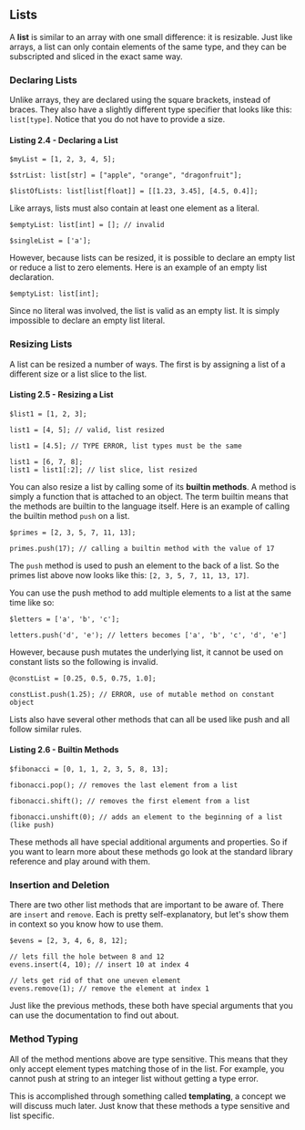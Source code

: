 ## Lists

A **list** is similar to an array with one small difference: it is
resizable.  Just like arrays, a list can only contain elements of
the same type, and they can be subscripted and sliced in the exact
same way.

### Declaring Lists

Unlike arrays, they are declared using the square brackets,
instead of braces.  They also have a slightly different type
specifier that looks like this: `list[type]`.  Notice that
you do not have to provide a size.

#### Listing 2.4 - Declaring a List

    $myList = [1, 2, 3, 4, 5];

    $strList: list[str] = ["apple", "orange", "dragonfruit"];

    $listOfLists: list[list[float]] = [[1.23, 3.45], [4.5, 0.4]];

Like arrays, lists must also contain at least one element as a literal.

    $emptyList: list[int] = []; // invalid

    $singleList = ['a'];

However, because lists can be resized, it is possible to declare an empty
list or reduce a list to zero elements.  Here is an example of an empty
list declaration.

    $emptyList: list[int];

Since no literal was involved, the list is valid as an empty list.
It is simply impossible to declare an empty list literal.

### Resizing Lists

A list can be resized a number of ways.  The first is by assigning
a list of a different size or a list slice to the list.

#### Listing 2.5 - Resizing a List

    $list1 = [1, 2, 3];

    list1 = [4, 5]; // valid, list resized

    list1 = [4.5]; // TYPE ERROR, list types must be the same

    list1 = [6, 7, 8];
    list1 = list1[:2]; // list slice, list resized

You can also resize a list by calling some of its **builtin methods**.
A method is simply a function that is attached to an object.
The term builtin means that the methods are builtin to the language
itself. Here is an example of calling the builtin method `push`
on a list.

    $primes = [2, 3, 5, 7, 11, 13];

    primes.push(17); // calling a builtin method with the value of 17

The `push` method is used to push an element to the back of a list.
So the primes list above now looks like this: `[2, 3, 5, 7, 11, 13, 17]`.

You can use the push method to add multiple elements to a list
at the same time like so:

    $letters = ['a', 'b', 'c'];

    letters.push('d', 'e'); // letters becomes ['a', 'b', 'c', 'd', 'e']

However, because push mutates the underlying list, it cannot
be used on constant lists so the following is invalid.

    @constList = [0.25, 0.5, 0.75, 1.0];

    constList.push(1.25); // ERROR, use of mutable method on constant object

Lists also have several other methods that can all be used like push
and all follow similar rules.

#### Listing 2.6 - Builtin Methods

    $fibonacci = [0, 1, 1, 2, 3, 5, 8, 13];

    fibonacci.pop(); // removes the last element from a list

    fibonacci.shift(); // removes the first element from a list

    fibonacci.unshift(0); // adds an element to the beginning of a list (like push)

These methods all have special additional arguments and properties. So if
you want to learn more about these methods go look at the standard library reference
and play around with them.

### Insertion and Deletion

There are two other list methods that are important to be aware of.
There are `insert` and `remove`. Each is pretty self-explanatory, but
let's show them in context so you know how to use them.

    $evens = [2, 3, 4, 6, 8, 12];

    // lets fill the hole between 8 and 12
    evens.insert(4, 10); // insert 10 at index 4

    // lets get rid of that one uneven element
    evens.remove(1); // remove the element at index 1

Just like the previous methods, these both have special arguments that
you can use the documentation to find out about.

### Method Typing
All of the method mentions above are type sensitive.  This means
that they only accept element types matching those of in the list.
For example, you cannot push at string to an integer list without
getting a type error.

This is accomplished through something called **templating**, a concept
we will discuss much later.  Just know that these methods a type sensitive
and list specific.